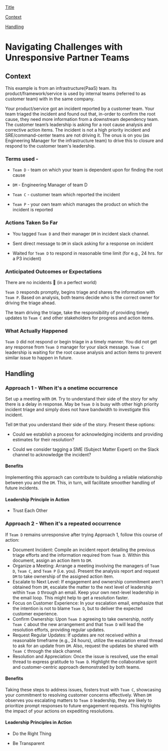 

[Title](#navigating-challenges-with-unresponsive-partner-teams)

[Context](#context)

[Handling](#handling)


# Navigating Challenges with Unresponsive Partner Teams


## Context 

This example is from an infrastructure(PaaS) team. Its product/framework/service is used by internal teams (referred to as customer team) with in the same company.

Your product/service got an incident reported by a customer team. 
Your team triaged the incident and found out that, in-order to confirm the root cause, they need more information from a downstream dependency team. 
The customer team’s leadership is asking for a root cause analysis and corrective action items. 
The incident is not a high priority incident and SRE/command-center teams are not driving it. 
The onus is on you (as Engineering Manager for the infrastructure team) to drive this to closure and respond to the customer team's leadership.

### Terms used - 

+ `Team D` - team on which your team is dependent upon for finding the root cause 

+ `DM` - Engineering Manager of team D 

+ `Team C` - customer team which reported the incident 

+ `Team P` - your own team which manages the product on which the incident is reported 

### Actions Taken So Far

+ You tagged `Team D` and their manager `DM` in incident slack channel.

+ Sent direct message to `DM` in slack asking for a response on incident 

+ Waited for `Team D` to respond in reasonable time limit (for e.g., 24 hrs. for a P3 incident) 

### Anticipated Outcomes or Expectations

There are no incidents 🙂 (in a perfect world) 

`Team D` responds promptly, begins triage and shares the information with `Team P`. 
Based on analysis, both teams decide who is the correct owner for driving the triage ahead. 

The team driving the triage, take the responsibility of providing timely updates to `Team C` and other stakeholders for progress and action items. 

### What Actually Happened 

`Team D` did not respond or begin triage in a timely manner. 
You did not get any response from `Team D` manager for your slack message.
`Team C` leadership is waiting for the root cause analysis and action items to prevent similar issue to happen in future.

## Handling

### Approach 1 - When it's a onetime occurrence 

Set up a meeting with `DM`. Try to understand their side of the story for why there is a delay in response. 
May be `Team D` is busy with other high priority incident triage and simply does not have bandwidth to investigate this incident. 

Tell `DM` that you understand their side of the story. Present these options:

+ Could we establish a process for acknowledging incidents and providing estimates for their resolution? 

+ Could we consider tagging a SME (Subject Matter Expert) on the Slack channel to acknowledge the incident? 

#### Benefits 

Implementing this approach can contribute to building a reliable relationship between you and the `DM`. 
This, in turn, will facilitate smoother handling of future incidents. 

#### Leadership Principle in Action

+ Trust Each Other 


### Approach 2 - When it's a repeated occurrence 

If `Team D` remains unresponsive after trying Approach 1, follow this course of action:

+ Document Incident: Compile an incident report detailing the previous triage efforts and the information required from `Team D`. Within this document, assign an action item to `DM`.
+ Organize a Meeting: Arrange a meeting involving the managers of `Team D`, `Team C`, and `Team P` (i.e. you). Present the analysis report and request `DM` to take ownership of the assigned action item.
+ Escalate to Next Level: If engagement and ownership commitment aren't obtained from `DM`, escalate the matter to the next level of leadership within `Team D` through an email. Keep your own next-level leadership in the email loop. This might help to get a resolution faster.
+ Focus on Customer Experience: In your escalation email, emphasize that the intention is not to blame `Team D`, but to deliver the expected customer experience.
+ Confirm Ownership: Upon `Team D` agreeing to take ownership, notify `Team C` about the new arrangement and that `Team D` will lead the resolution efforts, providing regular updates.
+ Request Regular Updates: If updates are not received within a reasonable timeframe (e.g., 24 hours), utilize the escalation email thread to ask for an update from `DM`. Also, request the updates be shared with `Team C` through the slack channel.
+ Resolution and Appreciation: Once the issue is resolved, use the email thread to express gratitude to `Team D`. Highlight the collaborative spirit and customer-centric approach demonstrated by both teams.

#### Benefits 

Taking these steps to address issues, fosters trust with `Team C`, showcasing your commitment to resolving customer concerns effectively.
When `DM` observes you escalating matters to `Team D` leadership, they are likely to prioritize prompt responses to future engagement requests.
This highlights the impact of your actions on expediting resolutions. 

#### Leadership Principles in Action

+ Do the Right Thing 

+ Be Transparent 
